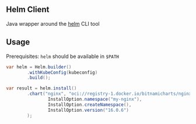 ## Helm Client

Java wrapper around the [helm](https://helm.sh/) CLI tool

## Usage

Prerequisites: `helm` should be available in `$PATH`

```java
var helm = Helm.builder()
        .withKubeConfig(kubeconfig)
        .build();

var result = helm.install()
        .chart("nginx", "oci://registry-1.docker.io/bitnamicharts/nginx",
                InstallOption.namespace("my-nginx"),
                InstallOption.createNamespace(),
                InstallOption.version("16.0.6")
        );
```